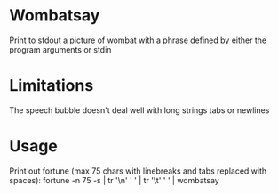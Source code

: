 # Wombatsay
Print to stdout a picture of wombat with a phrase defined by either the program arguments or stdin

# Limitations

The speech bubble doesn't deal well with long strings tabs or newlines

# Usage

Print out fortune (max 75 chars with linebreaks and tabs replaced with spaces): 
    fortune -n 75 -s | tr '\n' ' ' | tr '\t' ' ' | wombatsay
